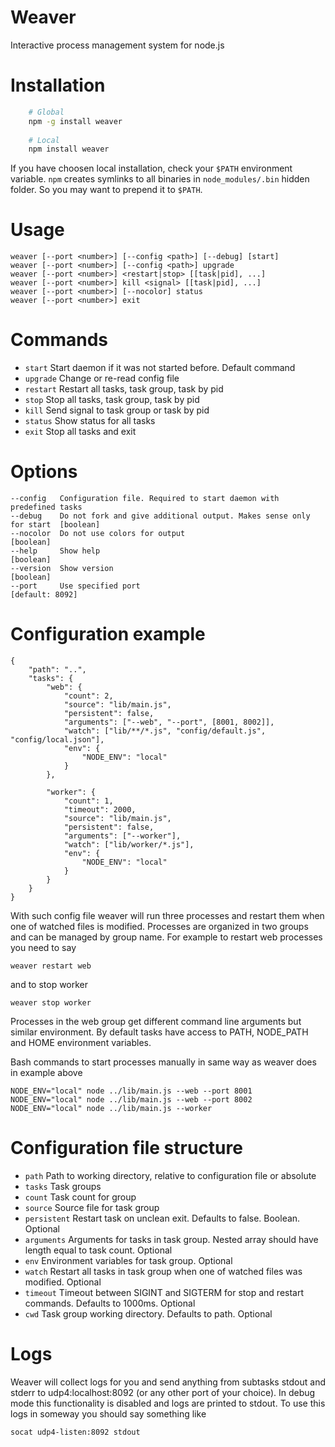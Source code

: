 # Weaver

Interactive process management system for node.js 

# Installation

```bash
    # Global
    npm -g install weaver
    
    # Local
    npm install weaver
```

If you have choosen local installation, check your `$PATH` environment variable. `npm` creates symlinks to
all binaries in `node_modules/.bin` hidden folder. So you may want to prepend it to `$PATH`.

# Usage

    weaver [--port <number>] [--config <path>] [--debug] [start]
    weaver [--port <number>] [--config <path>] upgrade
    weaver [--port <number>] <restart|stop> [[task|pid], ...]
    weaver [--port <number>] kill <signal> [[task|pid], ...]
    weaver [--port <number>] [--nocolor] status
    weaver [--port <number>] exit

# Commands

- `start`   Start daemon if it was not started before. Default command
- `upgrade` Change or re-read config file
- `restart` Restart all tasks, task group, task by pid
- `stop`    Stop all tasks, task group, task by pid
- `kill`    Send signal to task group or task by pid
- `status`  Show status for all tasks
- `exit`    Stop all tasks and exit

# Options

	--config   Configuration file. Required to start daemon with predefined tasks
	--debug    Do not fork and give additional output. Makes sense only for start  [boolean]
	--nocolor  Do not use colors for output                                        [boolean]
	--help     Show help                                                           [boolean]
	--version  Show version                                                        [boolean]
	--port     Use specified port                                                  [default: 8092]

# Configuration example

	{
		"path": "..",
		"tasks": {
			"web": {
				"count": 2,
				"source": "lib/main.js",
				"persistent": false,
				"arguments": ["--web", "--port", [8001, 8002]],
				"watch": ["lib/**/*.js", "config/default.js", "config/local.json"],
				"env": {
					"NODE_ENV": "local"
				}
			},

			"worker": {
				"count": 1,
				"timeout": 2000,
				"source": "lib/main.js",
				"persistent": false,
				"arguments": ["--worker"],
				"watch": ["lib/worker/*.js"],
				"env": {
					"NODE_ENV": "local"
				}
			}
		}
	}

With such config file weaver will run three processes and restart them when one of watched files is modified.
Processes are organized in two groups and can be managed by group name. For example to restart web processes you need to say

	weaver restart web

and to stop worker

	weaver stop worker

Processes in the web group get different command line arguments but similar environment. By default tasks have access to PATH, NODE_PATH and HOME
environment variables.

Bash commands to start processes manually in same way as weaver does in example above

	NODE_ENV="local" node ../lib/main.js --web --port 8001
	NODE_ENV="local" node ../lib/main.js --web --port 8002
	NODE_ENV="local" node ../lib/main.js --worker

# Configuration file structure

- `path`       Path to working directory, relative to configuration file or absolute
- `tasks`      Task groups
- `count`      Task count for group
- `source`     Source file for task group
- `persistent` Restart task on unclean exit. Defaults to false. Boolean. Optional
- `arguments`  Arguments for tasks in task group. Nested array should have length equal to task count. Optional
- `env`        Environment variables for task group. Optional
- `watch`      Restart all tasks in task group when one of watched files was modified. Optional
- `timeout`    Timeout between SIGINT and SIGTERM for stop and restart commands. Defaults to 1000ms. Optional
- `cwd`        Task group working directory. Defaults to path. Optional

# Logs

Weaver will collect logs for you and send anything from subtasks stdout and stderr to udp4:localhost:8092 (or any other port of your choice).
In debug mode this functionality is disabled and logs are printed to stdout.
To use this logs in someway you should say something like

    socat udp4-listen:8092 stdout

